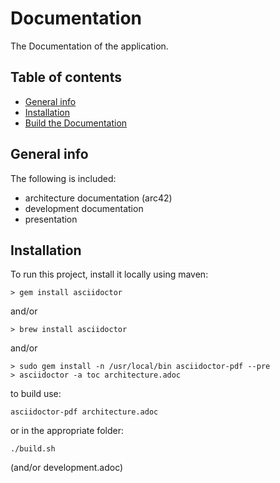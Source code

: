 # Documentation

The Documentation of the application.

## Table of contents

* [General info](#general-info)
* [Installation](#installation)
* [Build the Documentation](#build-the-documentation)

## General info

The following is included:
* architecture documentation (arc42)
* development documentation
* presentation

## Installation

To run this project, install it locally using maven:

```shell
> gem install asciidoctor
```
and/or
```shell
> brew install asciidoctor
```
and/or
```shell
> sudo gem install -n /usr/local/bin asciidoctor-pdf --pre
> asciidoctor -a toc architecture.adoc
```
to build use:
```shell
asciidoctor-pdf architecture.adoc
```
or in the appropriate folder:
```shell
./build.sh
```
(and/or development.adoc)